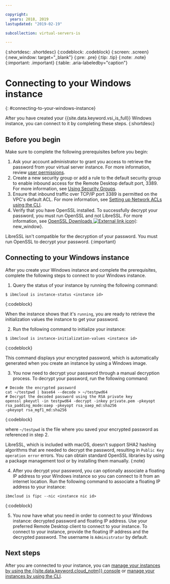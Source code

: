 ```yaml
---

copyright:
  years: 2018, 2019
lastupdated: "2019-02-19"

subcollection: virtual-servers-is

---
```


{:shortdesc: .shortdesc}
{:codeblock: .codeblock}
{:screen: .screen}
{:new_window: target="_blank"}
{:pre: .pre}
{:tip: .tip}
{:note: .note}
{:important: .important}
{:table: .aria-labeledby="caption"}

# Connecting to your Windows instance
{: #connecting-to-your-windows-instance}

After you have created your {{site.data.keyword.vsi_is_full}} Windows instance, you can connect to it by completing these steps.
{:shortdesc}

## Before you begin

Make sure to complete the following prerequisites before you begin:

1. Ask your account administrator to grant you access to retrieve the password from your virtual server instance. For more information, review [user permissions](/docs/infrastructure/vpc?topic=vpc-managing-user-permissions-for-vpc-resources).
2. Create a new security group or add a rule to the default security group to enable inbound access for the Remote Desktop default port, 3389. For more information, see [Using Security Groups](/docs/infrastructure/vpc-network?topic=vpc-network-using-security-groups).
3. Ensure that inbound traffic over TCP/IP port 3389 is permitted on the VPC's default ACL. For more information, see [Setting up Network ACLs using the CLI](/docs/infrastructure/vpc-network?topic=vpc-network-setting-up-network-acls-using-the-cli).
4. Verify that you have OpenSSL installed. To successfully decrypt your password, you must run OpenSSL and not LibreSSL. For more information, see [OpenSSL Downloads ![External link icon](../icons/launch-glyph.svg "External link icon")](https://www.openssl.org/source/){: new_window}.

LibreSSL isn't compatible for the decryption of your password. You must run OpenSSL to decrypt your password.
{:important}

## Connecting to your Windows instance

After you create your Windows instance and complete the prerequisites, complete the following steps to connect to your Windows instance.

1. Query the status of your instance by running the following command:
  ```
  $ ibmcloud is instance-status <instance id>
  ```
  {:codeblock}

  When the instance shows that it's `running`, you are ready to retrieve the initialization values the instance to get your password.

2. Run the following command to initialize your instance:

  ```
  $ ibmcloud is instance-initialization-values <instance id>
  ```
  {:codeblock}

  This command displays your encrypted password, which is automatically generated when you create an instance by using a Windows image.

3. You now need to decrypt your password through a manual decryption process. To decrypt your password, run the following command:

  ```
  # Decode the encrypted password
  cat ~/testpwd | base64 --decode > ~/testpwd64
  # Decrypt the decoded password using the RSA private key
  openssl pkeyutl -in testpwd64 -decrypt -inkey private.pem -pkeyopt rsa_padding_mode:oaep -pkeyopt rsa_oaep_md:sha256
  -pkeyopt rsa_mgf1_md:sha256
  ```
  {:codeblock}

  where `~/testpwd` is the file where you saved your encrypted password as referenced in step 2.  

  LibreSSL, which is included with macOS, doesn't support SHA2 hashing algorithms that are needed to decrypt the password, resulting in `Public Key operation error` errors. You can obtain standard OpenSSL libraries by using a package management tool or by installing them manually.
  {:note}

4. After you decrypt your password, you can optionally associate a floating IP address to your Windows instance so you can connect to it from an internet location. Run the following command to associate a floating IP address to your instance:

  ```
  ibmcloud is fipc --nic <instance nic id>
  ```
  {:codeblock}

5. You now have what you need in order to connect to your Windows instance: decrypted password and floating IP address. Use your preferred Remote Desktop client to connect to your instance. To connect to your instance, provide the floating IP address and the decrypted password. The username is `Administrator` by default.

## Next steps
After you are connected to your instance, you can [manage your instances by using the {{site.data.keyword.cloud_notm}} console](/docs/vsi-is?topic=virtual-servers-is-managing-virtual-server-instances) or [manage your instances by using the CLI](/docs/vsi-is?topic=virtual-servers-is-managing-virtual-servers-cli).

